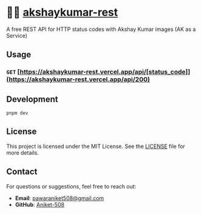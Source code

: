 # 🦹‍♂️ [akshaykumar-rest](https://akshaykumar-rest.vercel.app/)

A free REST API for HTTP status codes with Akshay Kumar images (AK as a Service)

## Usage

### `GET` [https://akshaykumar-rest.vercel.app/api/[status_code]](https://akshaykumar-rest.vercel.app/api/200)

## Development

```shell
pnpm dev
```

## License

This project is licensed under the MIT License. See the [LICENSE](LICENSE) file for more details.

## Contact

For questions or suggestions, feel free to reach out:

- **Email**: pawaraniket508@gmail.com
- **GitHub**: [Aniket-508](https://github.com/Aniket-508)

